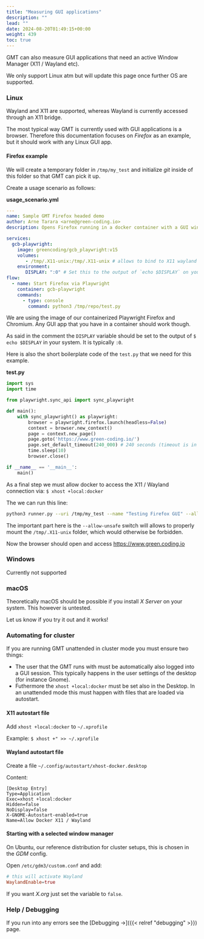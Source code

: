 ```yaml
---
title: "Measuring GUI applications"
description: ""
lead: ""
date: 2024-08-20T01:49:15+00:00
weight: 439
toc: true
---
```


GMT can also measure GUI applications that need an active Window Manager (X11 / Wayland etc).

We only support Linux atm but will update this page once further OS are supported.

### Linux

Wayland and X11 are supported, whereas Wayland is currently accessed through an X11 bridge.

The most typical way GMT is currently used with GUI applications is a browser. Therefore this documentation focuses on *Firefox* as an example, but it should work with any Linux GUI app.

#### Firefox example

We will create a temporary folder in `/tmp/my_test` and initialize *git* inside of this folder so that GMT can pick it up.

Create a usage scenario as follows:

**usage_scenario.yml**
```yaml
---
name: Sample GMT Firefox headed demo
author: Arne Tarara <arne@green-coding.io>
description: Opens Firefox running in a docker container with a GUI window on Ubuntu Linux

services:
  gcb-playwright:
    image: greencoding/gcb_playwright:v15
    volumes:
       - /tmp/.X11-unix:/tmp/.X11-unix # allows to bind to X11 wayland bridge
    environment:
       DISPLAY: ":0" # Set this to the output of `echo $DISPLAY` on your system
flow:
  - name: Start Firefox via Playwright
    container: gcb-playwright
    commands:
      - type: console
        command: python3 /tmp/repo/test.py
```

We are using the image of our containerized Playwright Firefox and Chromium. Any GUI app that you have in a container should work though.

As said in the comment the `DISPLAY` variable should be set to the output of `$ echo $DISPLAY` in your system. It is typically `:0`.

Here is also the short boilerplate code of the `test.py` that we need for this example.

**test.py**
```python
import sys
import time

from playwright.sync_api import sync_playwright

def main():
    with sync_playwright() as playwright:
        browser = playwright.firefox.launch(headless=False)
        context = browser.new_context()
        page = context.new_page()
        page.goto('https://www.green-coding.io/')
        page.set_default_timeout(240_000) # 240 seconds (timeout is in milliseconds)
        time.sleep(10)
        browser.close()

if __name__ == '__main__':
    main()
```

As a final step we must allow docker to access the X11 / Wayland connection via: `$ xhost +local:docker`

The we can run this line:
```bash
python3 runner.py --uri /tmp/my_test --name "Testing Firefox GUI" --allow-unsafe
```

The important part here is the `--allow-unsafe` switch will allows to properly mount the `/tmp/.X11-unix` folder, which would otherwise be forbidden.

Now the browser should open and access https://www.green.coding.io

### Windows

Currently not supported

### macOS

Theoretically macOS should be possible if you install *X Server* on your system. This however is untested.

Let us know if you try it out and it works!

### Automating for cluster

If you are running GMT unattended in cluster mode you must ensure two things:
- The user that the GMT runs with must be automatically also logged into a GUI session. This typically happens in the user settings of the desktop (for instance Gnome).
- Futhermore the `xhost +local:docker` must be set also in the Desktop. In an unattended mode this must happen with files that are loaded via autostart.

#### X11 autostart file
Add `xhost +local:docker` to `~/.xprofile`

Example: `$ xhost +" >> ~/.xprofile`

#### Wayland autostart file
Create a file `~/.config/autostart/xhost-docker.desktop`

Content:
```config
[Desktop Entry]
Type=Application
Exec=xhost +local:docker
Hidden=false
NoDisplay=false
X-GNOME-Autostart-enabled=true
Name=Allow Docker X11 / Wayland
```

#### Starting with a selected window manager

On Ubuntu, our reference distribution for cluster setups, this is chosen in the *GDM* config.

Open `/etc/gdm3/custom.conf` and add:
```conf
# this will activate Wayland
WaylandEnable=true
```

If you want *X.org* just set the variable to `false`.

### Help / Debugging
If you run into any errors see the [Debugging →]({{< relref "debugging" >}}) page.
